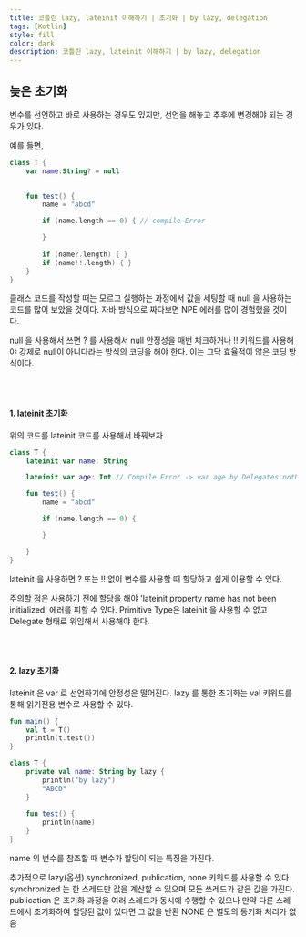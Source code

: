```yaml
---
title: 코틀린 lazy, lateinit 이해하기 | 초기화 | by lazy, delegation
tags: [Kotlin]
style: fill
color: dark
description: 코틀린 lazy, lateinit 이해하기 | by lazy, delegation
---
```


## 늦은 초기화

변수를 선언하고 바로 사용하는 경우도 있지만, 선언을 해놓고 추후에 변경해야 되는 경우가 있다.

예를 들면, 
```kotlin
class T {
    var name:String? = null

    
    fun test() {
        name = "abcd"

        if (name.length == 0) { // compile Error

        }
        
        if (name?.length) { }
        if (name!!.length) { }
    }
}
```
클래스 코드를 작성할 때는 모르고 실행하는 과정에서 값을 세팅할 때 null 을 사용하는 코드를 많이 보았을 것이다. 
자바 방식으로 짜다보면 NPE 에러를 많이 경험했을 것이다.

null 을 사용해서 쓰면 ? 를 사용해서 null 안정성을 매번 체크하거나 !! 키워드를 사용해야 강제로 null이 아니다라는 방식의 코딩을 해야 한다.
이는 그닥 효율적이 않은 코딩 방식이다.

<br></br>

#### 1. lateinit 초기화
위의 코드를 lateinit 코드를 사용해서 바꿔보자

```kotlin
class T {
    lateinit var name: String

    lateinit var age: Int // Compile Error -> var age by Delegates.notNull<Int>()

    fun test() {
        name = "abcd"

        if (name.length == 0) {

        }

    }
}
```
lateinit 을 사용하면 ? 또는 !! 없이 변수를 사용할 때 할당하고 쉽게 이용할 수 있다.

주의할 점은 사용하기 전에 할당을 해야 'lateinit property name has not been initialized' 에러를 피할 수 있다.
Primitive Type은 lateinit 을 사용할 수 없고 Delegate 형태로 위임해서 사용해야 한다.

<br></br>

#### 2. lazy 초기화

lateinit 은 var 로 선언하기에 안정성은 떨어진다. lazy 를 통한 초기화는 val 키워드를 통해 읽기전용 변수로 사용할 수 있다.

```kotlin
fun main() {
    val t = T()
    println(t.test())
}

class T {
    private val name: String by lazy {
        println("by lazy")
        "ABCD"
    }
    
    fun test() {
        println(name)
    }
}
```
name 의 변수를 참조할 때 변수가 할당이 되는 특징을 가진다.

추가적으로 lazy(옵션) synchronized, publication, none 키워드를 사용할 수 있다.
synchronized 는 한 스레드만 값을 계산할 수 있으며 모든 쓰레드가 같은 값을 가진다.
publication 은 초기화 과정을 여러 스레드가 동시에 수행할 수 있으나 만약 다른 스레드에서 초기화하여 할당된 값이 있다면 그 값을 반환
NONE 은 별도의 동기화 처리가 없음

